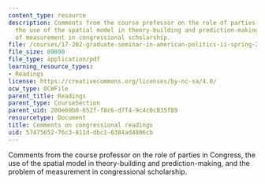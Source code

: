 ```yaml
---
content_type: resource
description: Comments from the course professor on the role of parties in Congress,
  the use of the spatial model in theory-building and prediction-making, and the problem
  of measurement in congressional scholarship.
file: /courses/17-202-graduate-seminar-in-american-politics-ii-spring-2010/5747565276c3811ddbc16384ad4806cb_MIT17_202S10_readcomses3.pdf
file_size: 89890
file_type: application/pdf
learning_resource_types:
- Readings
license: https://creativecommons.org/licenses/by-nc-sa/4.0/
ocw_type: OCWFile
parent_title: Readings
parent_type: CourseSection
parent_uid: 200e69b0-652f-f8c6-d7f4-9c4c0c835f89
resourcetype: Document
title: Comments on congressional readings
uid: 57475652-76c3-811d-dbc1-6384ad4806cb
---
```

Comments from the course professor on the role of parties in Congress, the use of the spatial model in theory-building and prediction-making, and the problem of measurement in congressional scholarship.